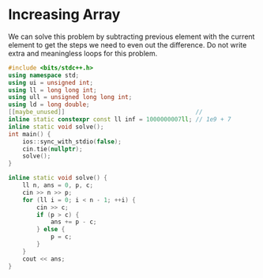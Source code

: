 # Increasing Array

We can solve this problem by subtracting previous element with the current element to get the steps we need to even out the difference. Do not write extra and meaningless loops for this problem.

```c++
#include <bits/stdc++.h>
using namespace std;
using ui = unsigned int;
using ll = long long int;
using ull = unsigned long long int;
using ld = long double;
[[maybe_unused]]                                     //
inline static constexpr const ll inf = 1000000007ll; // 1e9 + 7
inline static void solve();
int main() {
    ios::sync_with_stdio(false);
    cin.tie(nullptr);
    solve();
}

inline static void solve() {
    ll n, ans = 0, p, c;
    cin >> n >> p;
    for (ll i = 0; i < n - 1; ++i) {
        cin >> c;
        if (p > c) {
            ans += p - c;
        } else {
            p = c;
        }
    }
    cout << ans;
}
```